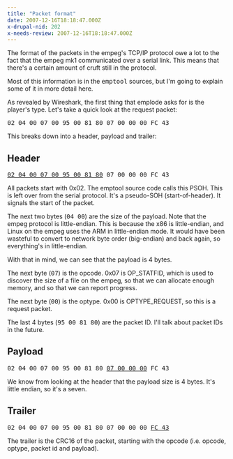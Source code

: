 ```yaml
---
title: "Packet format"
date: 2007-12-16T18:18:47.000Z
x-drupal-nid: 202
x-needs-review: 2007-12-16T18:18:47.000Z
---
```

The format of the packets in the empeg's TCP/IP protocol owe a lot to the fact that the empeg mk1 communicated over a serial link. This means that there's a certain amount of cruft still in the protocol.

Most of this information is in the <tt>emptool</tt> sources, but I'm going to explain some of it in more detail here.

As revealed by Wireshark, the first thing that emplode asks for is the player's type. Let's take a quick look at the request packet:

<pre>02 04 00 07 00 95 00 81 80 07 00 00 00 FC 43</pre>

This breaks down into a header, payload and trailer:

## Header

<pre><u>02 04 00 07 00 95 00 81 80</u> 07 00 00 00 FC 43</pre>

All packets start with 0x02\. The emptool source code calls this PSOH. This is left over from the serial protocol. It's a pseudo-SOH (start-of-header). It signals the start of the packet.

The next two bytes (<tt>04 00</tt>) are the size of the payload. Note that the empeg protocol is little-endian. This is because the x86 is little-endian, and Linux on the empeg uses the ARM in little-endian mode. It would have been wasteful to convert to network byte order (big-endian) and back again, so everything's in little-endian.

With that in mind, we can see that the payload is 4 bytes.

The next byte (<tt>07</tt>) is the opcode. 0x07 is OP_STATFID, which is used to discover the size of a file on the empeg, so that we can allocate enough memory, and so that we can report progress.

The next byte (<tt>00</tt>) is the optype. 0x00 is OPTYPE_REQUEST, so this is a request packet.

The last 4 bytes (<tt>95 00 81 80</tt>) are the packet ID. I'll talk about packet IDs in the future.

## Payload

<pre>02 04 00 07 00 95 00 81 80 <u>07 00 00 00</u> FC 43</pre>

We know from looking at the header that the payload size is 4 bytes. It's little endian, so it's a seven.

## Trailer

<pre>02 04 00 07 00 95 00 81 80 07 00 00 00 <u>FC 43</u></pre>

The trailer is the CRC16 of the packet, starting with the opcode (i.e. opcode, optype, packet id and payload).